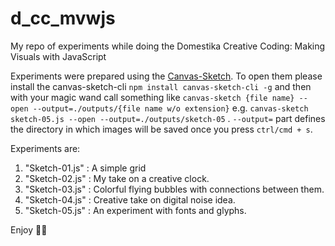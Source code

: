 
# d_cc_mvwjs

My repo of experiments while doing the Domestika Creative Coding: Making Visuals with JavaScript

Experiments were prepared using the [Canvas-Sketch](https://github.com/mattdesl/canvas-sketch). To open them please install the canvas-sketch-cli `npm install canvas-sketch-cli -g` and then with your magic wand call something like `canvas-sketch {file name} --open --output=./outputs/{file name w/o extension}` e.g. `canvas-sketch sketch-05.js --open --output=./outputs/sketch-05` . `--output=` part defines the directory in which images will be saved once you press `ctrl/cmd + s`.

Experiments are:

1. "Sketch-01.js" : A simple grid
2. "Sketch-02.js" : My take on a creative clock.
3. "Sketch-03.js" : Colorful flying bubbles with connections between them.
4. "Sketch-04.js" : Creative take on digital noise idea.
5. "Sketch-05.js" : An experiment with fonts and glyphs.

Enjoy 🙋🏼
